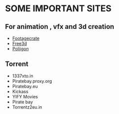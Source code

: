 <h1>SOME IMPORTANT SITES</h1>
<h2>For animation , vfx and 3d creation</h2>
<ul>
    <li><a href="https://footagecrate.com/search.htm">Footagecrate</a></li>
    <li><a href="https://free3d.com/3d-models/fbx-textures">Free3d</a></li>
    <li><a href="https://www.poliigon.com/">Poliigon</a></li>
</ul>
<h2>Torrent</h2>
<ul>
	<li><ahre="http://1337xto.in">1337xto.in</a></li>
	<li><ahre="https://piratebay-proxy.org/">Piratebay.proxy.org</a></li>
	<li><ahre="https://thepiratetpb.eu">Piratebay.eu</a></li>
	<li><ahre="https://proxyof.com">Kickass</a></li>
	<li><ahre="https://yst.am">YIFY Movies</a></li>
	<li><ahre="https://getpiratebay.com">Pirate bay</a></li>
	<li><ahre="https://torrentz2eu.in/">Torrentz2eu.in</a></li>
</ul>